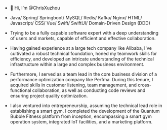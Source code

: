 - 👋 Hi, I’m @ChrisXuzhou

- Java/ Spring/ Springboot/ MySQL/ Redis/ Kafka/ Nginx/ HTML/ Javascript/ CSS/ Vue/ Swift/ SwiftUI/ Domain-Driven Design (DDD)
  
- Trying to be a fully capable software expert with a deep understanding of users and markets, capable of efficient and effective collaboration.

- Having gained experience at a large tech company like Alibaba, I've cultivated a robust technical foundation, honed my teamwork skills for efficiency, and developed an intricate understanding of the technical infrastructure within a large and complex business environment.

- Furthermore, I served as a team lead in the core business division of a performance optimization company like Perfma. During this tenure, I acquired skills in customer listening, team management, and cross-functional collaboration, as well as conducting code reviews and ensuring project quality optimization.

- I also ventured into entrepreneurship, assuming the technical lead role in establishing a smart gym. I completed the development of the Quantum Bubble Fitness platform from inception, encompassing a smart gym operation system, integrated IoT facilities, and a marketing platform.

